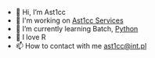 - 👋 Hi, I’m Ast1cc
- 👀 I'm working on [Ast1cc Services](https://discord.gg/T8AqcwbbFn)
- 🌱 I’m currently learning Batch, [Python](https://python.org)
- 💞️ I love R
- 📫 How to contact with me ast1cc@int.pl
